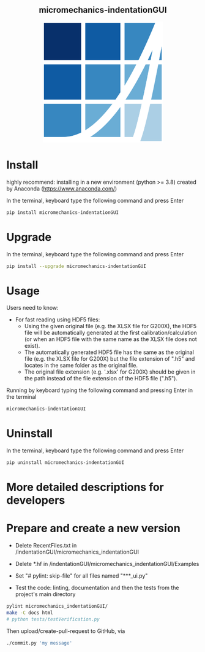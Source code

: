 <h2 align = "center">
micromechanics-indentationGUI
</h2>
<p align="center">
  <img
  src="/micromechanics_indentationGUI/logo.png" 
  width="314"
  title="micromechanics-indentationGUI " >
</p>

# Install
highly recommend: installing in a new environment (python >= 3.8) created by Anaconda (https://www.anaconda.com/)

In the terminal, keyboard type the following command and press Enter
``` bash
pip install micromechanics-indentationGUI
```
# Upgrade
In the terminal, keyboard type the following command and press Enter
``` bash
pip install --upgrade micromechanics-indentationGUI
```
# Usage
Users need to know:
- For fast reading using HDF5 files:
  - Using the given original file (e.g. the XLSX file for G200X), the HDF5 file will be automatically generated at the first calibration/calculation (or when an HDF5 file with the same name as the XLSX file does not exist).
  - The automatically generated HDF5 file has the same as the original file (e.g. the XLSX file for G200X) but the file extension of ".h5" and locates in the same folder as the original file.
  - The original file extension (e.g. '.xlsx' for G200X) should be given in the path instead of the file extension of the HDF5 file (".h5").

Running by keyboard typing the following command and pressing Enter in the terminal
``` bash
micromechanics-indentationGUI
``` 
# Uninstall
In the terminal, keyboard type the following command and press Enter
``` bash
pip uninstall micromechanics-indentationGUI
```

# More detailed descriptions for developers

# Prepare and create a new version
- Delete RecentFiles.txt in /indentationGUI/micromechanics_indentationGUI

- Delete *.hf in /indentationGUI/micromechanics_indentationGUI/Examples

- Set "# pylint: skip-file" for all files named "***_ui.py"

- Test the code: linting, documentation and then the tests from the project's main directory
``` bash
pylint micromechanics_indentationGUI/
make -C docs html
# python tests/testVerification.py
```

Then upload/create-pull-request to GitHub, via
``` bash
./commit.py 'my message'
```
